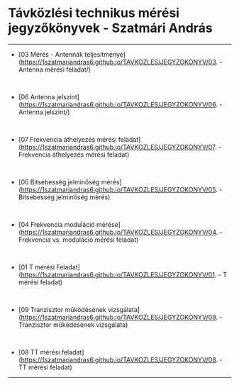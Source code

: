 # Távközlési technikus mérési jegyzőkönyvek - Szatmári András

---

      

- [03 Mérés - Antennák teljesítménye](https://1szatmariandras6.github.io/TAVKOZLES/JEGYZOKONYV/03. - Antenna mérési feladat/)
  
  <br>
  
- [06 Antenna jelszint](https://1szatmariandras6.github.io/TAVKOZLES/JEGYZOKONYV/06. - Antenna jelszint/)
  
  <br>
  
- [07 Frekvencia áthelyezés mérési feladat](https://1szatmariandras6.github.io/TAVKOZLES/JEGYZOKONYV/07. - Frekvencia áthelyezés mérési feladat)
  
  <br>
  
- [05 Bitsebesség jelminőség mérés](https://1szatmariandras6.github.io/TAVKOZLES/JEGYZOKONYV/05. - Bitsebesség jelminőség mérés)
  
  <br>
  
- [04 Frekvencia moduláció mérése](https://1szatmariandras6.github.io/TAVKOZLES/JEGYZOKONYV/04. - Frekvencia vs. moduláció mérési feladat)
  
  <br>
  
- [01 T mérési Feladat](https://1szatmariandras6.github.io/TAVKOZLES/JEGYZOKONYV/01. - T mérési feladat)

    <br>
  
- [09 Tranzisztor működésének vizsgálata](https://1szatmariandras6.github.io/TAVKOZLES/JEGYZOKONYV/09. - Tranzisztor működésének vizsgálata)

    <br>
    
- [08 TT mérési feladat](https://1szatmariandras6.github.io/TAVKOZLES/JEGYZOKONYV/08. - TT mérési feladat)
---

